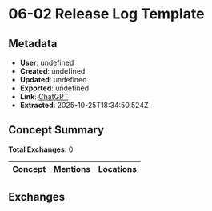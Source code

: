 # **06-02 Release Log Template**

## Metadata

- **User**: undefined
- **Created**: undefined
- **Updated**: undefined
- **Exported**: undefined
- **Link**: [ChatGPT](undefined)
- **Extracted**: 2025-10-25T18:34:50.524Z

## Concept Summary

**Total Exchanges**: 0

| Concept | Mentions | Locations |
|---------|----------|----------|

## Exchanges

